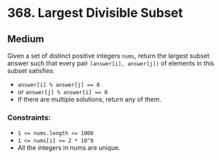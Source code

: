 # 368. Largest Divisible Subset

## Medium

Given a set of distinct positive integers `nums`, return the largest subset answer such that every
pair `(answer[i], answer[j])` of elements in this subset satisfies:

- `answer[i] % answer[j] == 0`
- or `answer[j] % answer[i] == 0`
- If there are multiple solutions, return any of them.

### Constraints:

- `1 <= nums.length <= 1000`
- `1 <= nums[i] <= 2 * 10^9`
- All the integers in nums are unique.
